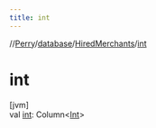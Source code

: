 ```yaml
---
title: int
---
```

//[Perry](../../../index.html)/[database](../index.html)/[HiredMerchants](index.html)/[int](int.html)



# int



[jvm]\
val [int](int.html): Column<[Int](https://kotlinlang.org/api/latest/jvm/stdlib/kotlin/-int/index.html)>





